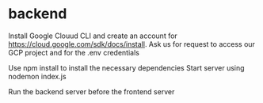 # backend

Install Google Clouud CLI and create an account for https://cloud.google.com/sdk/docs/install. Ask us for request to access our GCP project and for the .env credentials

Use npm install to install the necessary dependencies
Start server using nodemon index.js


Run the backend server before the frontend server

